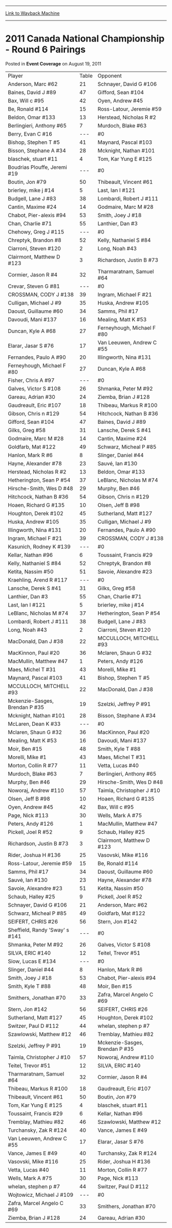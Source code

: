 
---
[Link to Wayback Machine](https://web.archive.org/web/20160912224531/http://magic.wizards.com/en/articles/archive/event-coverage/2011-canada-national-championship-round-6-pairings-2011-08-19)

[_metadata_:description]:- "Player&#13; Table&#13; Opponent&#13; Anderson, Marc #62&#13; 21&#13; Schnayer, David G #106&#13; Baines, David J #89&#13; 47&#13; Gifford, Sean #104&#13; Bax, Will c #95&#13; 42&#13; Oyen, Andrew #45&#13; Be, Ronald #114&#13; 15&#13;"
[_metadata_:generator]:- "Drupal 7 (http://drupal.org)"
[_metadata_:node]:- "432216"
[_metadata_:publish_date]:- "2011-08-19"
[_metadata_:source]:- "div-main-content"
[_metadata_:title]:- "2011 Canada National Championship - Round 6 Pairings"
[_metadata_:wayback_capture_timestamp]:- "2016-09-12 22:45:31"
[_metadata_:wayback_raw_url]:- "https://web.archive.org/web/20160912224531id_/http://magic.wizards.com/en/articles/archive/event-coverage/2011-canada-national-championship-round-6-pairings-2011-08-19"
[_metadata_:wayback_url]:- "http://magic.wizards.com/en/articles/archive/event-coverage/2011-canada-national-championship-round-6-pairings-2011-08-19"
---


2011 Canada National Championship - Round 6 Pairings
====================================================



 Posted in **Event Coverage**
 on August 19, 2011 












|  |  |  |
| --- | --- | --- |
| Player | Table | Opponent |
| Anderson, Marc #62 | 21 | Schnayer, David G #106 |
| Baines, David J #89 | 47 | Gifford, Sean #104 |
| Bax, Will c #95 | 42 | Oyen, Andrew #45 |
| Be, Ronald #114 | 15 | Ross-Latour, Jeremie #59 |
| Beldon, Omar #133 | 13 | Herstead, Nicholas R #2 |
| Berlingieri, Anthony #65 | 7 | Murdoch, Blake #63 |
| Berry, Evan C #16 | --- | #0 |
| Bishop, Stephen T #5 | 41 | Maynard, Pascal #103 |
| Bisson, Stephane A #34 | 28 | Mcknight, Nathan #101 |
| blaschek, stuart #11 | 4 | Tom, Kar Yung E #125 |
| Boudrias Plouffe, Jeremi #19 | --- | #0 |
| Boutin, Jon #79 | 50 | Thibeault, Vincent #61 |
| brierley, mike j #14 | 5 | Last, Ian I #121 |
| Budgell, Lane J #83 | 38 | Lombardi, Robert J #111 |
| Cantin, Maxime #24 | 14 | Godmaire, Marc M #28 |
| Chabot, Pier-alexis #94 | 53 | Smith, Joey J #18 |
| Chan, Charlie #71 | 55 | Lanthier, Dan #3 |
| Chehowy, Greg J #115 | --- | #0 |
| Chreptyk, Brandon #8 | 52 | Kelly, Nathaniel S #84 |
| Ciarroni, Steven #120 | 2 | Long, Noah #43 |
| Clairmont, Matthew D #123 | 3 | Richardson, Justin B #73 |
| Cormier, Jason R #4 | 32 | Tharmaratnam, Samuel #64 |
| Crevar, Steven G #81 | --- | #0 |
| CROSSMAN, CODY J #138 | 39 | Ingram, Michael F #21 |
| Culligan, Michael J #9 | 35 | Huska, Andrew #105 |
| Daoust, Guillaume #60 | 34 | Samms, Phil #17 |
| Davoudi, Mani #137 | 16 | Mealing, Matt K #53 |
| Duncan, Kyle A #68 | 27 | Ferneyhough, Michael F #80 |
| Elarar, Jasar S #76 | 17 | Van Leeuwen, Andrew C #55 |
| Fernandes, Paulo A #90 | 20 | Illingworth, Nina #131 |
| Ferneyhough, Michael F #80 | 27 | Duncan, Kyle A #68 |
| Fisher, Chris A #97 | --- | #0 |
| Galves, Victor S #108 | 26 | Shmanka, Peter M #92 |
| Gareau, Adrian #30 | 24 | Ziemba, Brian J #128 |
| Gaudreault, Eric #107 | 18 | Thibeau, Markus R #100 |
| Gibson, Chris n #129 | 54 | Hitchcock, Nathan B #36 |
| Gifford, Sean #104 | 47 | Baines, David J #89 |
| Gilks, Greg #58 | 31 | Lansche, Derek S #41 |
| Godmaire, Marc M #28 | 14 | Cantin, Maxime #24 |
| Goldfarb, Mat #122 | 49 | Schwarz, Micheal P #85 |
| Hanlon, Mark R #6 | 8 | Slinger, Daniel #44 |
| Hayne, Alexander #78 | 23 | Sauvé, Ian #130 |
| Herstead, Nicholas R #2 | 13 | Beldon, Omar #133 |
| Hetherington, Sean P #54 | 37 | LeBlanc, Nicholas M #74 |
| Hirsche-Smith, Wes D #48 | 29 | Murphy, Ben #46 |
| Hitchcock, Nathan B #36 | 54 | Gibson, Chris n #129 |
| Hoaen, Richard G #135 | 10 | Olsen, Jeff B #98 |
| Houghton, Derek #102 | 45 | Sutherland, Matt #127 |
| Huska, Andrew #105 | 35 | Culligan, Michael J #9 |
| Illingworth, Nina #131 | 20 | Fernandes, Paulo A #90 |
| Ingram, Michael F #21 | 39 | CROSSMAN, CODY J #138 |
| Kasunich, Rodney K #139 | --- | #0 |
| Kellar, Nathan #96 | 6 | Toussaint, Francis #29 |
| Kelly, Nathaniel S #84 | 52 | Chreptyk, Brandon #8 |
| Ketita, Nassim #50 | 51 | Savoie, Alexandre #23 |
| Kraehling, Arend R #117 | --- | #0 |
| Lansche, Derek S #41 | 31 | Gilks, Greg #58 |
| Lanthier, Dan #3 | 55 | Chan, Charlie #71 |
| Last, Ian I #121 | 5 | brierley, mike j #14 |
| LeBlanc, Nicholas M #74 | 37 | Hetherington, Sean P #54 |
| Lombardi, Robert J #111 | 38 | Budgell, Lane J #83 |
| Long, Noah #43 | 2 | Ciarroni, Steven #120 |
| MacDonald, Dan J #38 | 22 | MCCULLOCH, MITCHELL #93 |
| MacKinnon, Paul #20 | 36 | Mclaren, Shaun G #32 |
| MacMullin, Matthew #47 | 1 | Peters, Andy #126 |
| Maes, Michel T #31 | 43 | Morelli, Mike #1 |
| Maynard, Pascal #103 | 41 | Bishop, Stephen T #5 |
| MCCULLOCH, MITCHELL #93 | 22 | MacDonald, Dan J #38 |
| Mckenzie-Sasges, Brendan P #35 | 19 | Szelzki, Jeffrey P #91 |
| Mcknight, Nathan #101 | 28 | Bisson, Stephane A #34 |
| McLaren, Dean K #33 | --- | #0 |
| Mclaren, Shaun G #32 | 36 | MacKinnon, Paul #20 |
| Mealing, Matt K #53 | 16 | Davoudi, Mani #137 |
| Moir, Ben #15 | 48 | Smith, Kyle T #88 |
| Morelli, Mike #1 | 43 | Maes, Michel T #31 |
| Morton, Collin R #77 | 11 | Vetta, Lucas #40 |
| Murdoch, Blake #63 | 7 | Berlingieri, Anthony #65 |
| Murphy, Ben #46 | 29 | Hirsche-Smith, Wes D #48 |
| Noworaj, Andrew #110 | 57 | Taimla, Christopher J #10 |
| Olsen, Jeff B #98 | 10 | Hoaen, Richard G #135 |
| Oyen, Andrew #45 | 42 | Bax, Will c #95 |
| Page, Nick #113 | 30 | Wells, Mark A #75 |
| Peters, Andy #126 | 1 | MacMullin, Matthew #47 |
| Pickell, Joel R #52 | 9 | Schaub, Halley #25 |
| Richardson, Justin B #73 | 3 | Clairmont, Matthew D #123 |
| Rider, Joshua H #136 | 25 | Vasovski, Mike #116 |
| Ross-Latour, Jeremie #59 | 15 | Be, Ronald #114 |
| Samms, Phil #17 | 34 | Daoust, Guillaume #60 |
| Sauvé, Ian #130 | 23 | Hayne, Alexander #78 |
| Savoie, Alexandre #23 | 51 | Ketita, Nassim #50 |
| Schaub, Halley #25 | 9 | Pickell, Joel R #52 |
| Schnayer, David G #106 | 21 | Anderson, Marc #62 |
| Schwarz, Micheal P #85 | 49 | Goldfarb, Mat #122 |
| SEIFERT, CHRIS #26 | 56 | Stern, Jon #142 |
| Sheffield, Randy 'Sway' s #141 | --- | #0 |
| Shmanka, Peter M #92 | 26 | Galves, Victor S #108 |
| SILVA, ERIC #140 | 12 | Teitel, Trevor #51 |
| Siow, Lucas E #134 | --- | #0 |
| Slinger, Daniel #44 | 8 | Hanlon, Mark R #6 |
| Smith, Joey J #18 | 53 | Chabot, Pier-alexis #94 |
| Smith, Kyle T #88 | 48 | Moir, Ben #15 |
| Smithers, Jonathan #70 | 33 | Zafra, Marcel Angelo C #69 |
| Stern, Jon #142 | 56 | SEIFERT, CHRIS #26 |
| Sutherland, Matt #127 | 45 | Houghton, Derek #102 |
| Switzer, Paul D #112 | 44 | whelan, stephen p #7 |
| Szawlowski, Matthew #12 | 46 | Tremblay, Mathieu #82 |
| Szelzki, Jeffrey P #91 | 19 | Mckenzie-Sasges, Brendan P #35 |
| Taimla, Christopher J #10 | 57 | Noworaj, Andrew #110 |
| Teitel, Trevor #51 | 12 | SILVA, ERIC #140 |
| Tharmaratnam, Samuel #64 | 32 | Cormier, Jason R #4 |
| Thibeau, Markus R #100 | 18 | Gaudreault, Eric #107 |
| Thibeault, Vincent #61 | 50 | Boutin, Jon #79 |
| Tom, Kar Yung E #125 | 4 | blaschek, stuart #11 |
| Toussaint, Francis #29 | 6 | Kellar, Nathan #96 |
| Tremblay, Mathieu #82 | 46 | Szawlowski, Matthew #12 |
| Turchansky, Zak R #124 | 40 | Vance, James E #49 |
| Van Leeuwen, Andrew C #55 | 17 | Elarar, Jasar S #76 |
| Vance, James E #49 | 40 | Turchansky, Zak R #124 |
| Vasovski, Mike #116 | 25 | Rider, Joshua H #136 |
| Vetta, Lucas #40 | 11 | Morton, Collin R #77 |
| Wells, Mark A #75 | 30 | Page, Nick #113 |
| whelan, stephen p #7 | 44 | Switzer, Paul D #112 |
| Wojtowicz, Michael J #109 | --- | #0 |
| Zafra, Marcel Angelo C #69 | 33 | Smithers, Jonathan #70 |
| Ziemba, Brian J #128 | 24 | Gareau, Adrian #30 |








